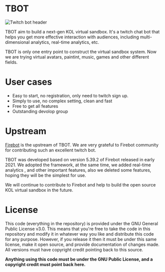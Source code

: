 # TBOT

![Twitch bot header](https://cdn.akamai.steamstatic.com/steam/apps/1691110/header.jpg?t=1632987438)

TBOT aim to build a next-gen KOL virtual sandbox. It's a twitch chat bot that helps you get more effective interaction with audiences, including multi-dimensional analytics, real-time analytics, etc.

TBOT is only one entry point to construct the virtual sandbox system. Now we are trying virtual avatars, paintint, music, games and other different fields.

# User cases
- Easy to start, no registration, only need to twitch sign up.
- Simply to use, no complex setting, clean and fast
- Free to get all features
- Outstanding devolop group

# Upstream
[Firebot](https://github.com/crowbartools/Firebot) is the upstream of TBOT. We are very grateful to Firebot community for contributing such an excellent twitch bot.

TBOT was developed based on version 5.39.2 of Firebot released in early 2021. We adopted the framework, at the same time, we added real-time analytics , and other important features, also we deleted some features, hoping they will be the simplest for use.

We will continue to contribute to Firebot and help to build the open source KOL virtual sandbox in the future.

# License
This code (everything in the repository) is provided under the GNU General Public License v3.0. This means that you're free to take the code in this repository and modify it in whatever way you like and distribute this code for any purpose. However, if you release it then it must be under this same license, make it open source, and provide documentation of changes made. All versions must have copyright credit pointing back to this source.

**Anything using this code must be under the GNU Public License, and a copyright credit must point back here.**
